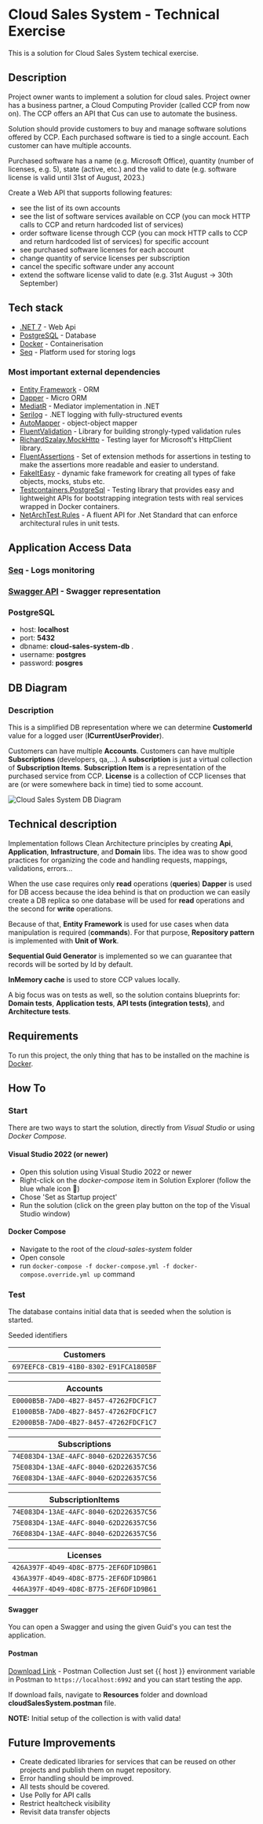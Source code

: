 ﻿# Cloud Sales System - Technical Exercise
This is a solution for Cloud Sales System techical exercise.

## Description
Project owner wants to implement a solution for cloud sales. Project owner has a business partner, a Cloud Computing Provider (called CCP from now on). The CCP offers an API that Cus can use to automate the business.

Solution should provide customers to buy and manage software solutions offered by CCP. Each
purchased software is tied to a single account. Each customer can have multiple accounts.

Purchased software has a name (e.g. Microsoft Office), quantity (number of licenses, e.g. 5), state
(active, etc.) and the valid to date (e.g. software license is valid until 31st of August, 2023.)

Create a Web API that supports following features:
- see the list of its own accounts
- see the list of software services available on CCP (you can mock HTTP calls to CCP and return
hardcoded list of services)
- order software license through CCP (you can mock HTTP calls to CCP and return hardcoded list of
services) for specific account
- see purchased software licenses for each account
- change quantity of service licenses per subscription
- cancel the specific software under any account
- extend the software license valid to date (e.g. 31st August -> 30th September)

## Tech stack
- [.NET 7](https://dotnet.microsoft.com/en-us/download/dotnet/7.0) - Web Api
- [PostgreSQL](https://www.postgresql.org) - Database
- [Docker](https://www.docker.com/) - Containerisation
- [Seq](https://datalust.co/seq) - Platform used for storing logs

### Most important external dependencies
- [Entity Framework](https://learn.microsoft.com/en-us/ef/) - ORM
- [Dapper](https://github.com/DapperLib/Dapper) - Micro ORM
- [MediatR](https://github.com/jbogard/MediatR) - Mediator implementation in .NET
- [Serilog](https://serilog.net/) - .NET logging with fully-structured events
- [AutoMapper](https://docs.automapper.org/en/stable/Getting-started.html) - object-object mapper
- [FluentValidation](https://docs.fluentvalidation.net/en/latest/) - Library for building strongly-typed validation rules
- [RichardSzalay.MockHttp](https://github.com/richardszalay/mockhttp) - Testing layer for Microsoft's HttpClient library.
- [FluentAssertions](https://fluentassertions.com/) - Set of extension methods for assertions in testing to make the assertions more readable and easier to understand.
- [FakeItEasy](https://fakeiteasy.github.io/) - dynamic fake framework for creating all types of fake objects, mocks, stubs etc.
- [Testcontainers.PostgreSql](https://testcontainers.com/guides/getting-started-with-testcontainers-for-dotnet/) - Testing library that provides easy and lightweight APIs for bootstrapping integration tests with real services wrapped in Docker containers.
- [NetArchTest.Rules](https://github.com/BenMorris/NetArchTest) - A fluent API for .Net Standard that can enforce architectural rules in unit tests.

## Application Access Data
### [Seq](http://localhost:5341/) - Logs monitoring
### [Swagger API](https://localhost:6992/swagger/index.html) - Swagger representation
### PostgreSQL  
- host: **localhost** 
- port: **5432** 
- dbname: **cloud-sales-system-db** .
- username: **postgres** 
- password: **posgres**

## DB Diagram

### Description
This is a simplified DB representation where we can determine **CustomerId** value for a logged user (**ICurrentUserProvider**).

Customers can have multiple **Accounts**.
Customers can have multiple **Subscriptions** (developers, qa,...).
A **subscription** is just a virtual collection of **Subscription Items**.
**Subscription Item** is a representation of the purchased service from CCP.
**License** is a collection of CCP licenses that are (or were somewhere back in time) tied to some account.

![Cloud Sales System DB Diagram](/Resources/CloudSalesSystemDb.png "Cloud Sales System DB Diagram")

## Technical description
Implementation follows Clean Architecture principles by creating **Api**, **Application**, **Infrastructure**, and **Domain** libs. The idea was to show good practices for organizing the code and handling requests, mappings, validations, errors... 

When the use case requires only **read** operations (**queries**) **Dapper** is used for DB access because the idea behind is that on production we can easily create a DB replica so one database will be used for **read** operations and the second for **write** operations.

Because of that, **Entity Framework** is used for use cases when data manipulation is required (**commands**). For that purpose, **Repository pattern** is implemented with **Unit of Work**.

**Sequential Guid Generator** is implemented so we can guarantee that records will be sorted by Id by default.

**InMemory cache** is used to store CCP values locally.

A big focus was on tests as well, so the solution contains blueprints for: **Domain tests**, **Application tests**, **API tests (integration tests)**, and **Architecture tests**.

## Requirements
To run this project, the only thing that has to be installed on the machine is [Docker](https://www.docker.com/).

## How To

### Start
There are two ways to start the solution, directly from *Visual Studio* or using *Docker Compose*.

#### Visual Studio 2022 (or newer)
- Open this solution using Visual Studio 2022 or newer
- Right-click on the *docker-compose* item in Solution Explorer (follow the blue whale icon 🐋)
- Chose 'Set as Startup project'
- Run the solution (click on the green play button on the top of the Visual Studio window)

#### Docker Compose
- Navigate to the root of the *cloud-sales-system* folder
- Open console
- run `docker-compose -f docker-compose.yml -f docker-compose.override.yml up` command

### Test

The database contains initial data that is seeded when the solution is started.

Seeded identifiers

|Customers|
|---|
|`697EEFC8-CB19-41B0-8302-E91FCA1805BF`|

|Accounts|
|---|
|`E0000B5B-7AD0-4B27-8457-47262FDCF1C7`|
|`E1000B5B-7AD0-4B27-8457-47262FDCF1C7`|
|`E2000B5B-7AD0-4B27-8457-47262FDCF1C7`|

|Subscriptions|
|---|
|`74E083D4-13AE-4AFC-8040-62D226357C56`|
|`75E083D4-13AE-4AFC-8040-62D226357C56`|
|`76E083D4-13AE-4AFC-8040-62D226357C56`|

|SubscriptionItems|
|---|
|`74E083D4-13AE-4AFC-8040-62D226357C56`|
|`75E083D4-13AE-4AFC-8040-62D226357C56`|
|`76E083D4-13AE-4AFC-8040-62D226357C56`|

|Licenses|
|---|
|`426A397F-4D49-4D8C-B775-2EF6DF1D9B61`|
|`436A397F-4D49-4D8C-B775-2EF6DF1D9B61`|
|`446A397F-4D49-4D8C-B775-2EF6DF1D9B61`|

#### Swagger
You can open a Swagger and using the given Guid's you can test the application.

#### Postman

[Download Link](https://github.com/bokunda/cloud-sales-system/blob/main/Resources/cloudSalesSystem.postman) - Postman Collection
Just set {{ host }} environment variable in Postman to `https://localhost:6992` and you can start testing the app.

If download fails, navigate to **Resources** folder and download **cloudSalesSystem.postman** file.

**NOTE:** Initial setup of the collection is with valid data!


## Future Improvements
- Create dedicated libraries for services that can be reused on other projects and publish them on nuget repository.
- Error handling should be improved.
- All tests should be covered.
- Use Polly for API calls
- Restrict healtcheck visibility
- Revisit data transfer objects